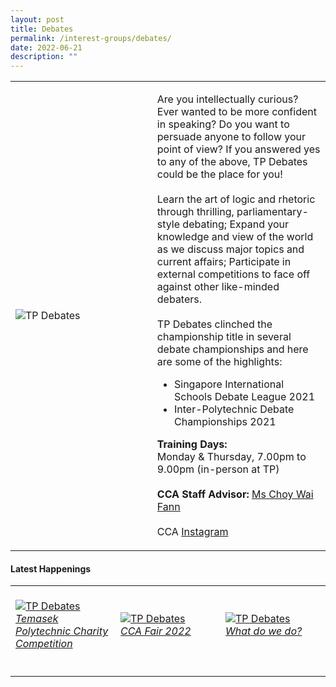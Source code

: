 ```yaml
---
layout: post
title: Debates
permalink: /interest-groups/debates/
date: 2022-06-21
description: ""
---
```


<div>
    <table>
        <tr>
            <td style="width:45%"><image src="/images/CCA_tp_debates.jpg" style="display:block;margin-left:auto;margin-right:auto;" alt="TP Debates"></image></td>
            <td>
                <p>
                    Are you intellectually curious? Ever wanted to be more confident in speaking? Do you want to persuade anyone to follow your point of view? If you answered yes to any of the above, TP Debates could be the place for you!<br>
                    <br>
                    Learn the art of logic and rhetoric through thrilling, parliamentary-style debating; Expand your knowledge and view of the world as we discuss major topics and current affairs; Participate in external competitions to face off against other like-minded debaters.<br>
                    <br>
                    TP Debates clinched the championship title in several debate championships and here are some of the highlights:<br>
                </p>
                    <ul>
                        <li>Singapore International Schools Debate League 2021</li>
                        <li>Inter-Polytechnic Debate Championships 2021</li>
                    </ul>
                <p>
                    <b>Training Days:</b><br>
                    Monday & Thursday, 7.00pm to 9.00pm (in-person at TP)<br>
                    <br>
                    <b>CCA Staff Advisor:</b> <a href="mailto:waifann@tp.edu.sg">Ms Choy Wai Fann</a><br>
                    <br>
                    CCA <a href="https://www.instagram.com/tpdebates">Instagram</a>
                </p>
            </td>
        </tr>
    </table>
</div>

#### Latest Happenings

<div>
    <table>
        <tr>
            <td style="width:33%"><br>
                <a href="https://www.instagram.com/p/Cc_5_rQJBYI/">
                    <image src="/images/Interest Groups/DEBATES_Temasek Polytechnic Charity Competition.png" style="display:block;margin-left:auto;margin-right:auto;" alt="TP Debates">
                    <h6 style="margin-top:0%">Temasek Polytechnic Charity Competition</h6>
                    </image>
                </a>
            </td>
            <td style="width:33%"><br>
                <a href="https://www.instagram.com/p/Cc7q45HJClu/">
                    <image src="/images/Interest Groups/DEBATES_CCA Fair 2022.png" style="display:block;margin-left:auto;margin-right:auto;" alt="TP Debates">
                    <h6 style="margin-top:0%">CCA Fair 2022</h6>
                    </image>
                </a>
            </td>
            <td style="width:33%"><br>
                <a href="https://www.instagram.com/p/CczXlGxPS1d/">
                    <image src="/images/Interest Groups/DEBATES_What do we do.png" style="display:block;margin-left:auto;margin-right:auto;" alt="TP Debates">
                    <h6 style="margin-top:0%">What do we do?</h6>
                    </image>
                </a>
            </td>
        </tr>
    </table>
</div>